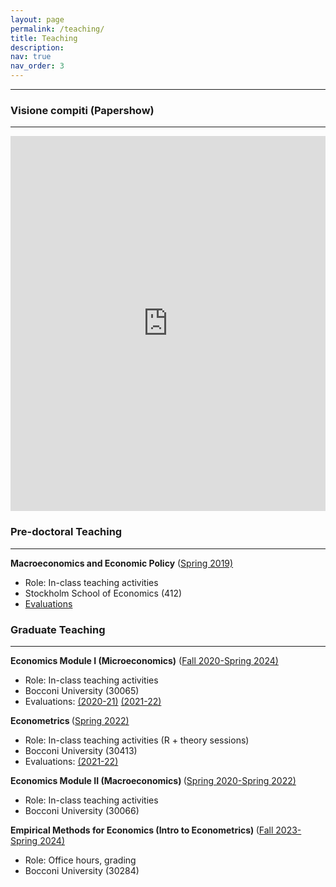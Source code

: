 ```yaml
---
layout: page
permalink: /teaching/
title: Teaching
description:
nav: true
nav_order: 3
---
```


---
### Visione compiti (Papershow)




---


<!-- Google tag (gtag.js) -->
<script async src="https://www.googletagmanager.com/gtag/js?id=G-V4SJYKK7D6"></script>
<script>
  window.dataLayer = window.dataLayer || [];
  function gtag(){dataLayer.push(arguments);}
  gtag('js', new Date());

  gtag('config', 'G-V4SJYKK7D6');
</script>

<!-- div class="caption" style="font-size:32px;">
     <strong>Office Hours</strong>
</div>


<!-- Google Calendar Appointment Scheduling begin -->
<iframe src="https://calendar.google.com/calendar/appointments/schedules/AcZssZ2DdnOojU8vhqxk_Wg0h7x1CdJv3iidXQqHzLcDp7rz7JsKXqZFl2DXdGZ_34nPmqP4jHX3Tich?gv=true" style="border: 0" width="100%" height="600" frameborder="0"></iframe>
<!-- end Google Calendar Appointment Scheduling -->






### Pre-doctoral Teaching
---

<strong>Macroeconomics and Economic Policy</strong> ([Spring 2019)](https://pcw.hhs.se/course/412)
- Role: In-class teaching activities
- Stockholm School of Economics (412)
- [Evaluations](https://jacopolunghi.github.io\assets\pdf\teaching\hhs\teacher_report_hhs.pdf)


### Graduate Teaching
---


<strong>Economics Module I (Microeconomics)</strong> ([Fall 2020-Spring 2024)](http://didattica.unibocconi.it/ts/tsn_anteprima.php?cod_ins=30065&anno=2021&ric_cdl=TR01&IdPag=6351)
- Role: In-class teaching activities
- Bocconi University (30065)
- Evaluations: [(2020-21)](https://jacopolunghi.github.io\assets\pdf\teaching\bocconi\2021-2022_30065_79335_4_ISem.pdf) [(2021-22)](https://jacopolunghi.github.io\assets\pdf\teaching\bocconi\2021-2022_30065_79335_4_ISem.pdf)


<strong>Econometrics </strong> ([Spring 2022)](https://didattica.unibocconi.it/ts/tsn_anteprima.php?cod_ins=30413&anno=2021&IdPag=6351)
- Role: In-class teaching activities (R + theory sessions)
- Bocconi University (30413)
- Evaluations: [(2021-22)](https://jacopolunghi.github.io\assets\pdf\teaching\bocconi\2021-2022_30413_79335_25_IISem.pdf)



<strong>Economics Module II (Macroeconomics) </strong> ([Spring 2020-Spring 2022)](https://didattica.unibocconi.it/ts/tsn_anteprima2006.php?IdPag=6067&anno=2015&cod_ins=30066)
- Role: In-class teaching activities
- Bocconi University (30066)

<strong>Empirical Methods for Economics (Intro to Econometrics) </strong> ([Fall 2023-Spring 2024)](https://didattica.unibocconi.eu/ts/tsn_anteprima.php?cod_ins=30284&anno=2023&IdPag=6936)
- Role: Office hours, grading
- Bocconi University (30284)
